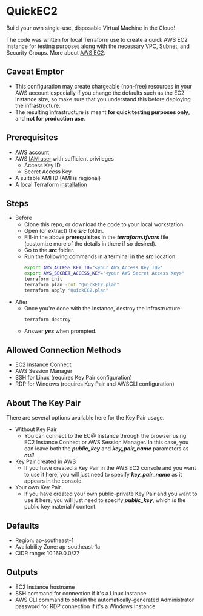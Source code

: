 # QuickEC2

Build your own single-use, disposable Virtual Machine in the Cloud!  

The code was written for local Terraform use to create a quick AWS EC2 Instance for testing purposes along with the necessary VPC, Subnet, and Security Groups. More about [AWS EC2](https://docs.aws.amazon.com/ec2/).

## Caveat Emptor

- This configuration may create chargeable (non-free) resources in your AWS account especially if you change the defaults such as the EC2 instance size, so make sure that you understand this before deploying the infrastructure.
- The resulting infrastructure is meant **for quick testing purposes only**, and **not for production use**.

## Prerequisites

- [AWS account](https://aws.amazon.com/)
- AWS [IAM user](https://us-east-1.console.aws.amazon.com/iamv2/) with sufficient privileges
    - Access Key ID
    - Secret Access Key
- A suitable AMI ID (AMI is regional)
- A local Terraform [installation](https://developer.hashicorp.com/terraform/tutorials/aws-get-started/install-cli)

## Steps

- Before
    - Clone this repo, or download the code to your local workstation.
    - Open (or extract) the ***src*** folder.
    - Fill-in the above **prerequisites** in the ***terraform.tfvars*** file (customize more of the details in there if so desired).
    - Go to the ***src*** folder.
    - Run the following commands in a terminal in the ***src*** location:
        ```bash
        export AWS_ACCESS_KEY_ID="<your AWS Access Key ID>"
        export AWS_SECRET_ACCESS_KEY="<your AWS Secret Access Key>"
        terraform init
        terraform plan -out "QuickEC2.plan"
        terraform apply "QuickEC2.plan"
        ```
- After
    - Once you're done with the Instance, destroy the infrastructure:
        ```bash
        terraform destroy
        ```
    - Answer ***yes*** when prompted.

## Allowed Connection Methods

- EC2 Instance Connect
- AWS Session Manager
- SSH for Linux (requires Key Pair configuration)
- RDP for Windows (requires Key Pair and AWSCLI configuration)

## About The Key Pair

There are several options available here for the Key Pair usage.

- Without Key Pair
    - You can connect to the EC@ Instance through the browser using EC2 Instance Connect or AWS Session Manager. In this case, you can leave both the ***public_key*** and ***key_pair_name*** parameters as ***null***.
- Key Pair created in AWS
    - If you have created a Key Pair in the AWS EC2 console and you want to use it here, you will just need to specify ***key_pair_name*** as it appears in the console.
- Your own Key Pair
    - If you have created your own public-private Key Pair and you want to use it here, you will just need to specify ***public_key***, which is the public key material / content.

## Defaults

- Region: ap-southeast-1
- Availability Zone: ap-southeast-1a
- CIDR range: 10.169.0.0/27

## Outputs

- EC2 Instance hostname
- SSH command for connection if it's a Linux Instance
- AWS CLI command to obtain the automatically-generated Administrator password for RDP connection if it's a Windows Instance
